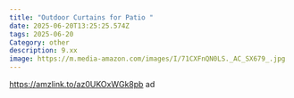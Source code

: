 ```yaml
---
title: "Outdoor Curtains for Patio "
date: 2025-06-20T13:25:25.574Z
tags: 2025-06-20
Category: other
description: 9.xx
image: https://m.media-amazon.com/images/I/71CXFnQN0LS._AC_SX679_.jpg
---
```

https://amzlink.to/az0UKOxWGk8pb  ad